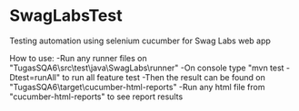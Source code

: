 # SwagLabsTest
 Testing automation using selenium cucumber for Swag Labs web app

 How to use:
 -Run any runner files on "TugasSQA6\src\test\java\SwagLabs\runner" 
 -On console type "mvn test -Dtest=runAll" to run all feature test 
 -Then the result can be found on "TugasSQA6\target\cucumber-html-reports"
 -Run any html file from "cucumber-html-reports" to see report results
